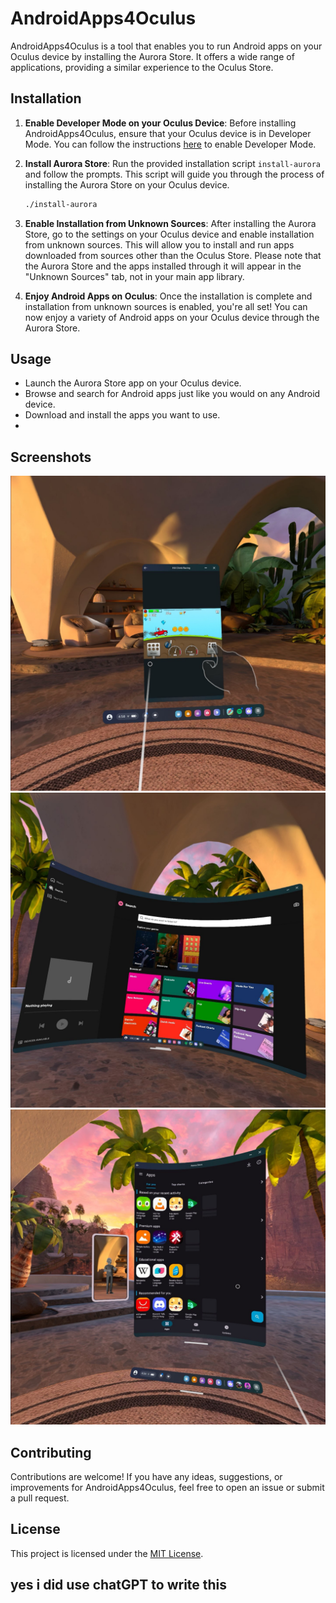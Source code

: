 # AndroidApps4Oculus

AndroidApps4Oculus is a tool that enables you to run Android apps on your Oculus device by installing the Aurora Store. It offers a wide range of applications, providing a similar experience to the Oculus Store.

## Installation

1. **Enable Developer Mode on your Oculus Device**: Before installing AndroidApps4Oculus, ensure that your Oculus device is in Developer Mode. You can follow the instructions [here](https://learn.adafruit.com/sideloading-on-oculus-quest/enable-developer-mode) to enable Developer Mode.

2. **Install Aurora Store**: Run the provided installation script `install-aurora` and follow the prompts. This script will guide you through the process of installing the Aurora Store on your Oculus device.

    ```bash
    ./install-aurora
    ```

3. **Enable Installation from Unknown Sources**: After installing the Aurora Store, go to the settings on your Oculus device and enable installation from unknown sources. This will allow you to install and run apps downloaded from sources other than the Oculus Store. Please note that the Aurora Store and the apps installed through it will appear in the "Unknown Sources" tab, not in your main app library.

4. **Enjoy Android Apps on Oculus**: Once the installation is complete and installation from unknown sources is enabled, you're all set! You can now enjoy a variety of Android apps on your Oculus device through the Aurora Store.

## Usage

- Launch the Aurora Store app on your Oculus device.
- Browse and search for Android apps just like you would on any Android device.
- Download and install the apps you want to use.
- 
## Screenshots
![Image1](https://raw.githubusercontent.com/Matthiasklaasse/androidapps4octulus/main/screenshots/IMG_0032.JPG)
![Image2](https://raw.githubusercontent.com/Matthiasklaasse/androidapps4octulus/main/screenshots/IMG_0033.JPG)
![Image3](https://raw.githubusercontent.com/Matthiasklaasse/androidapps4octulus/main/screenshots/IMG_0034.JPG)

## Contributing

Contributions are welcome! If you have any ideas, suggestions, or improvements for AndroidApps4Oculus, feel free to open an issue or submit a pull request.

## License

This project is licensed under the [MIT License](LICENSE).

## yes i did use chatGPT to write this

